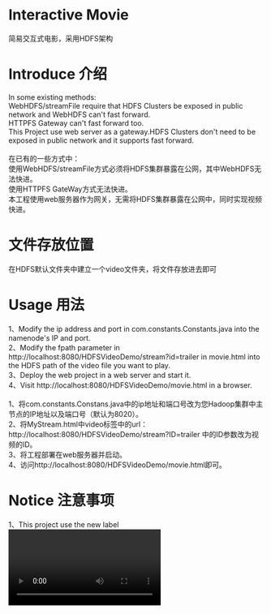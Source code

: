 # Interactive Movie
简易交互式电影，采用HDFS架构
# Introduce 介绍
In some existing methods:</br>
WebHDFS/streamFile require that HDFS Clusters be exposed in public network and WebHDFS can't fast forward.</br>
HTTPFS Gateway can't fast forward too.</br>
This Project use web server as a gateway.HDFS Clusters don't need to be exposed in public network and it supports fast forward.</br>
</br>
在已有的一些方式中：</br>
使用WebHDFS/streamFile方式必须将HDFS集群暴露在公网，其中WebHDFS无法快进。</br>
使用HTTPFS GateWay方式无法快进。</br>
本工程使用web服务器作为网关，无需将HDFS集群暴露在公网中，同时实现视频快进。</br>
# 文件存放位置
在HDFS默认文件夹中建立一个video文件夹，将文件存放进去即可
# Usage 用法
1、Modify the ip address and port in com.constants.Constants.java into the namenode's IP and port.</br>
2、Modify the fpath parameter in http://localhost:8080/HDFSVideoDemo/stream?id=trailer in movie.html into the HDFS path of the video file you want to play.</br>
3、Deploy the web project in a web server and start it.</br>
4、Visit http://localhost:8080/HDFSVideoDemo/movie.html in a browser.</br>
</br>
1、将com.constants.Constans.java中的ip地址和端口号改为您Hadoop集群中主节点的IP地址以及端口号（默认为8020）。</br>
2、将MyStream.html中video标签中的url：http://localhost:8080/HDFSVideoDemo/stream?ID=trailer 中的ID参数改为视频的ID。</br>
3、将工程部署在web服务器并启动。</br>
4、访问http://localhost:8080/HDFSVideoDemo/movie.html即可。</br>
# Notice 注意事项
1、This project use the new label <video> which now only supports Ogg,MPEG4(MP4),WebM.If you want more video types,try to use another web video player.As the same time,please use the browsers which supports HTML5.</br>
2、This poject supports videos' downloading.Just access the url in video label in browser.</br>
3、This project is a maven project.If you don't use maven,please download the required jars from http://pan.baidu.com/s/1gf33IpH and build the web project yourself.
</br>
1、本工程中前端播放器采用HTML5中新加入的<video>标签，目前只支持Ogg、MPEG4（MP4）、WebM三种格式，若想支持更多格式，请使用换用其他前端播放器，同时请使用支持HTML5的浏览器进行视频播放。</br>
2、本工程支持视频的下载，直接在浏览器中访问MyStream.html中video标签中的URL即可。</br>
3、本工程采用maven构建，如果您不使用maven，可以到 http://pan.baidu.com/s/1gf33IpH 下载相关jar包，自行构建web项目。<br>

